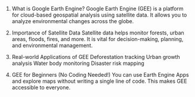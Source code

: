 1. What is Google Earth Engine?
Google Earth Engine (GEE) is a platform for cloud-based geospatial analysis using satellite data. It allows you to analyze environmental changes across the globe.

2. Importance of Satellite Data
Satellite data helps monitor forests, urban areas, floods, fires, and more. It is vital for decision-making, planning, and environmental management.

3. Real-world Applications of GEE
Deforestation tracking
Urban growth analysis
Water body monitoring
Disaster risk mapping

4. GEE for Beginners (No Coding Needed!)
You can use Earth Engine Apps and explore maps without writing a single line of code. This makes GEE accessible to everyone.